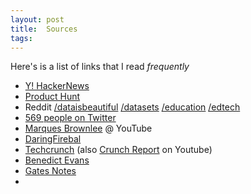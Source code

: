 ```yaml
---
layout: post
title:  Sources
tags:
---
```


Here's is a list of links that I read *frequently*

- [Y! HackerNews](http://news.ycombinator.com)
- [Product Hunt](http://www.producthunt.com) 
- Reddit [/dataisbeautiful](https://www.reddit.com/r/dataisbeautiful/) [/datasets](https://www.reddit.com/r/datasets) [/education](https://www.reddit.com/r/education) [/edtech](https://www.reddit.com/r/edtech) 
- [569 people on Twitter](https://twitter.com/maluta/following) 
- [Marques Brownlee]() @ YouTube
- [DaringFirebal](http://daringfireball.net/) 
- [Techcrunch](https://techcrunch.com/) (also [Crunch Report](https://www.youtube.com/user/techcrunch/videos) on Youtube)
- [Benedict Evans](http://ben-evans.com/) 
- [Gates Notes](https://www.gatesnotes.com/)
- 
